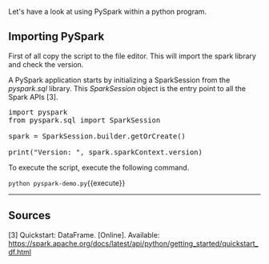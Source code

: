 Let's have a look at using PySpark within a python program.

## Importing PySpark

First of all copy the script to the file editor. This will import the spark library and check the version.

A PySpark application starts by initializing a SparkSession from the _pyspark.sql_ library. This _SparkSession_ object is the entry point to all the Spark APIs [3].

<pre class="file" data-filename="pyspark-demo.py" data-target="replace">
import pyspark
from pyspark.sql import SparkSession

spark = SparkSession.builder.getOrCreate()

print("Version: ", spark.sparkContext.version)
</pre>

To execute the script, execute the following command.

`python pyspark-demo.py`{{execute}}

---

## Sources

[3] Quickstart: DataFrame. [Online]. Available: https://spark.apache.org/docs/latest/api/python/getting_started/quickstart_df.html